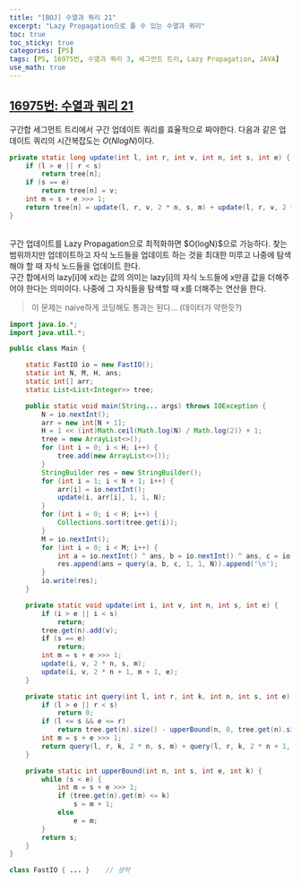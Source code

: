 ```yaml
---
title: "[BOJ] 수열과 쿼리 21"
excerpt: "Lazy Propagation으로 풀 수 있는 수열과 쿼리"
toc: true
toc_sticky: true
categories: [PS]
tags: [PS, 16975번, 수열과 쿼리 3, 세그먼트 트리, Lazy Propagation, JAVA]
use_math: true
---
```


## [16975번: 수열과 쿼리 21](https://www.acmicpc.net/problem/16975)
구간합 세그먼트 트리에서 구간 업데이트 쿼리를 효율적으로 짜야한다. 다음과 같은 업데이트 쿼리의 시간복잡도는 $O(NlogN)$이다.

```java
private static long update(int l, int r, int v, int n, int s, int e) {
    if (l > e || r < s)
        return tree[n];
    if (s == e)
        return tree[n] = v;
    int m = s + e >>> 1;
    return tree[n] = update(l, r, v, 2 * n, s, m) + update(l, r, v, 2 * n + 1, m + 1, e);
}
```
<br>
구간 업데이트를 Lazy Propagation으로 최적화하면 $O(logN)$으로 가능하다. 찾는 범위까지만 업데이트하고 자식 노드들을 업데이트 하는 것을 최대한 미루고 나중에 탐색해야 할 때 자식 노드들을 업데이트 한다. <br>
구간 합에서의 lazy[i]에 x라는 값의 의미는 lazy[i]의 자식 노드들에 x만큼 값을 더해주어야 한다는 의미이다. 나중에 그 자식들을 탐색할 때 x를 더해주는 연산을 한다.

> 이 문제는 naive하게 코딩해도 통과는 된다... (데이터가 약한듯?)

```java
import java.io.*;
import java.util.*;

public class Main {

    static FastIO io = new FastIO();
    static int N, M, H, ans;
    static int[] arr;
    static List<List<Integer>> tree;

    public static void main(String... args) throws IOException {
        N = io.nextInt();
        arr = new int[N + 1];
        H = 1 << (int)Math.ceil(Math.log(N) / Math.log(2)) + 1;
        tree = new ArrayList<>();
        for (int i = 0; i < H; i++) {
            tree.add(new ArrayList<>());
        }
        StringBuilder res = new StringBuilder();
        for (int i = 1; i < N + 1; i++) {
            arr[i] = io.nextInt();
            update(i, arr[i], 1, 1, N);
        }
        for (int i = 0; i < H; i++) {
            Collections.sort(tree.get(i));
        }
        M = io.nextInt();
        for (int i = 0; i < M; i++) {
            int a = io.nextInt() ^ ans, b = io.nextInt() ^ ans, c = io.nextInt() ^ ans;
            res.append(ans = query(a, b, c, 1, 1, N)).append('\n');
        }
        io.write(res);
    }

    private static void update(int i, int v, int n, int s, int e) {
        if (i > e || i < s)
            return;
        tree.get(n).add(v);
        if (s == e)
            return;
        int m = s + e >>> 1;
        update(i, v, 2 * n, s, m);
        update(i, v, 2 * n + 1, m + 1, e);
    }

    private static int query(int l, int r, int k, int n, int s, int e) {
        if (l > e || r < s)
            return 0;
        if (l <= s && e <= r)
            return tree.get(n).size() - upperBound(n, 0, tree.get(n).size(), k);
        int m = s + e >>> 1;
        return query(l, r, k, 2 * n, s, m) + query(l, r, k, 2 * n + 1, m + 1, e);
    }

    private static int upperBound(int n, int s, int e, int k) {
        while (s < e) {
            int m = s + e >>> 1;
            if (tree.get(n).get(m) <= k)
                s = m + 1;
            else
                e = m;
        }
        return s;
    }
}

class FastIO { ... }    // 생략
```

<br>
<br>